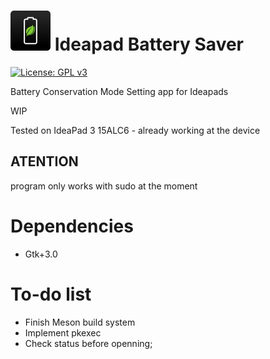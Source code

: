 # ![icon](resources/icon.png)   Ideapad Battery Saver

[![License: GPL v3](https://img.shields.io/badge/License-GPL%20v3-blue.svg)](http://www.gnu.org/licenses/gpl-3.0)

Battery Conservation Mode Setting app for Ideapads

WIP

Tested on IdeaPad 3 15ALC6 - already working at the device

## ATENTION

program only works with sudo at the moment

# Dependencies

- Gtk+3.0

# To-do list
- Finish Meson build system
- Implement pkexec
- Check status before openning;




